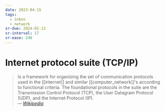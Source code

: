 ```yaml
---
date: 2023-04-15
tags:
  - inbox
  - network
sr-due: 2024-02-12
sr-interval: 17
sr-ease: 248
---
```


# Internet protocol suite (TCP/IP)

> Is a framework for organizing the set of communication protocols used in the
> [[internet]] and similar [[computer_network]]'s according to functional
> criteria. The foundational protocols in the suite are the Transmission Control
> Protocol (TCP), the User Datagram Protocol (UDP), and the Internet Protocol
> (IP).\
> — <cite>[Wikipedia](https://en.wikipedia.org/wiki/Internet_protocol_suite)</cite>
